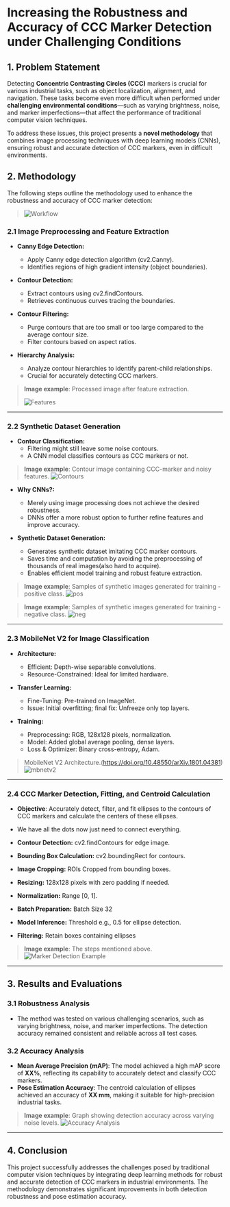 # Increasing the Robustness and Accuracy of CCC Marker Detection under Challenging Conditions

## 1. Problem Statement

Detecting **Concentric Contrasting Circles (CCC)** markers is crucial for various industrial tasks, such as object localization, alignment, and navigation. These tasks become even more difficult when performed under **challenging environmental conditions**—such as varying brightness, noise, and marker imperfections—that affect the performance of traditional computer vision techniques.


To address these issues, this project presents a **novel methodology** that combines image processing techniques with deep learning models (CNNs), ensuring robust and accurate detection of CCC markers, even in difficult environments.

## 2. Methodology

The following steps outline the methodology used to enhance the robustness and accuracy of CCC marker detection:

> ![Workflow](images/Plot.png)

### 2.1 Image Preprocessing and Feature Extraction

- **Canny Edge Detection:**
  - Apply Canny edge detection algorithm (cv2.Canny).
  - Identifies regions of high gradient intensity (object boundaries).

- **Contour Detection:**
  - Extract contours using cv2.findContours.
  - Retrieves continuous curves tracing the boundaries.

- **Contour Filtering:**
  - Purge contours that are too small or too large compared to the average contour size.
  - Filter contours based on aspect ratios.

- **Hierarchy Analysis:**
  - Analyze contour hierarchies to identify parent-child relationships.
  - Crucial for accurately detecting CCC markers.

> **Image example**: Processed image after feature extraction.
> 
> ![Features](images/feature_extraction.png)

---

### 2.2 Synthetic Dataset Generation

- **Contour Classification:**
  - Filtering might still leave some noise contours.
  - A CNN model classifies contours as CCC markers or not.

> **Image example**: Contour image containing CCC-marker and noisy features.
> ![Contours](images/noise_ccc.png)

- **Why CNNs?:**
  - Merely using image processing does not achieve the desired robustness.
  - DNNs offer a more robust option to further refine features and improve accuracy.

- **Synthetic Dataset Generation:**
  - Generates synthetic dataset imitating CCC marker contours.
  - Saves time and computation by avoiding the preprocessing of thousands of real images(also hard to acquire).
  - Enables efficient model training and robust feature extraction.


> **Image example**: Samples of synthetic images generated for training - positive class.
> ![pos](images/syn_p.png)

> **Image example**: Samples of synthetic images generated for training - negative class.
> ![neg](images/syn_n.png)

---

### 2.3 MobileNet V2 for Image Classification
- **Architecture:**
  - Efficient: Depth-wise separable convolutions.
  - Resource-Constrained: Ideal for limited hardware.

- **Transfer Learning:**
  - Fine-Tuning: Pre-trained on ImageNet.
  - Issue: Initial overfitting; final fix: Unfreeze only top layers.

- **Training:**
  - Preprocessing: RGB, 128x128 pixels, normalization.
  - Model: Added global average pooling, dense layers.
  - Loss & Optimizer: Binary cross-entropy, Adam.

> MobileNet V2 Architecture.(https://doi.org/10.48550/arXiv.1801.04381)
> ![mbnetv2](images/arch.png)

---

### 2.4 CCC Marker Detection, Fitting, and Centroid Calculation
- **Objective**: Accurately detect, filter, and fit ellipses to the contours of CCC markers and calculate the centers of these ellipses.
  
- We have all the dots now just need to connect everything.
- **Contour Detection:** cv2.findContours for edge image.
- **Bounding Box Calculation:** cv2.boundingRect for contours.
- **Image Cropping:** ROIs Cropped from bounding boxes.
- **Resizing:** 128x128 pixels with zero padding if needed.
- **Normalization:** Range [0, 1].
- **Batch Preparation:** Batch Size 32
- **Model Inference:** Threshold e.g., 0.5 for ellipse detection.
- **Filtering:** Retain boxes containing ellipses


> **Image example**: The steps mentioned above.
> ![Marker Detection Example](images/marker_detection_sample.png)

---

## 3. Results and Evaluations

### 3.1 Robustness Analysis
- The method was tested on various challenging scenarios, such as varying brightness, noise, and marker imperfections. The detection accuracy remained consistent and reliable across all test cases.

### 3.2 Accuracy Analysis
- **Mean Average Precision (mAP)**: The model achieved a high mAP score of **XX%**, reflecting its capability to accurately detect and classify CCC markers.
- **Pose Estimation Accuracy**: The centroid calculation of ellipses achieved an accuracy of **XX mm**, making it suitable for high-precision industrial tasks.

> **Image example**: Graph showing detection accuracy across varying noise levels.
> ![Accuracy Analysis](images/accuracy_graph.png)

---

## 4. Conclusion
This project successfully addresses the challenges posed by traditional computer vision techniques by integrating deep learning methods for robust and accurate detection of CCC markers in industrial environments. The methodology demonstrates significant improvements in both detection robustness and pose estimation accuracy.
